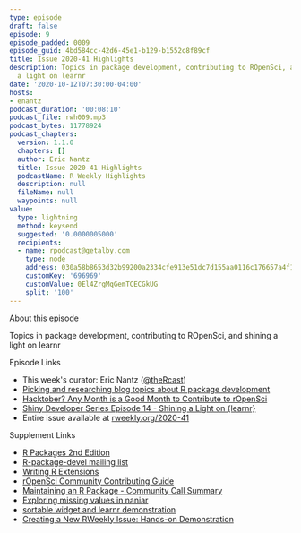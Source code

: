 ```yaml
---
type: episode
draft: false
episode: 9
episode_padded: 0009
episode_guid: 4bd584cc-42d6-45e1-b129-b1552c8f89cf
title: Issue 2020-41 Highlights
description: Topics in package development, contributing to ROpenSci, and shining
  a light on learnr
date: '2020-10-12T07:30:00-04:00'
hosts:
- enantz
podcast_duration: '00:08:10'
podcast_file: rwh009.mp3
podcast_bytes: 11778924
podcast_chapters:
  version: 1.1.0
  chapters: []
  author: Eric Nantz
  title: Issue 2020-41 Highlights
  podcastName: R Weekly Highlights
  description: null
  fileName: null
  waypoints: null
value:
  type: lightning
  method: keysend
  suggested: '0.0000005000'
  recipients:
  - name: rpodcast@getalby.com
    type: node
    address: 030a58b8653d32b99200a2334cfe913e51dc7d155aa0116c176657a4f1722677a3
    customKey: '696969'
    customValue: 0El4ZrgMqGemTCECGkUG
    split: '100'
---
```

About this episode

Topics in package development, contributing to ROpenSci, and shining a
light on learnr

Episode Links

-   This week's curator: Eric Nantz
    (<a href="https://twitter.com/thercast" rel="nofollow">@theRcast</a>)
-   <a href="https://blog.r-hub.io/2020/10/09/topic-research/"
    rel="nofollow">Picking and researching blog topics about R package
    development</a>
-   <a href="https://ropensci.org/blog/2020/10/06/hacktober2020/"
    rel="nofollow">Hacktober? Any Month is a Good Month to Contribute to
    rOpenSci</a>
-   <a href="https://shinydevseries.com/post/episode-14-barrett3/"
    rel="nofollow">Shiny Developer Series Episode 14 - Shining a Light on
    {learnr}</a>
-   Entire issue available at <a href="https://rweekly.org/2020-41"
    rel="nofollow">rweekly.org/2020-41</a>

Supplement Links

-   <a href="https://r-pkgs.org/" rel="nofollow">R Packages 2nd Edition</a>
-   <a href="https://stat.ethz.ch/mailman/listinfo/r-package-devel"
    rel="nofollow">R-package-devel mailing list</a>
-   <a href="https://cran.r-project.org/doc/manuals/r-release/R-exts.html"
    rel="nofollow">Writing R Extensions</a>
-   <a href="https://contributing.ropensci.org/" rel="nofollow">rOpenSci
    Community Contributing Guide</a>
-   <a href="https://ropensci.org/blog/2020/07/14/commcall-maintaining-pkg/"
    rel="nofollow">Maintaining an R Package - Community Call Summary</a>
-   <a href="https://allisonhorst.shinyapps.io/missingexplorer/"
    rel="nofollow">Exploring missing values in naniar</a>
-   <a
    href="https://rstudio.github.io/sortable/tutorials/tutorial_question_rank.html"
    rel="nofollow">sortable widget and learnr demonstration</a>
-   <a href="https://www.youtube.com/watch?v=tnclyMsy638"
    rel="nofollow">Creating a New RWeekly Issue: Hands-on Demonstration</a>
